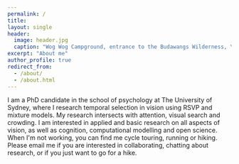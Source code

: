 ```yaml
---
permalink: /
title: 
layout: single
header:
  image: header.jpg
  caption: "Wog Wog Campground, entrance to the Budawangs Wilderness, Yuin Country, NSW"
excerpt: "About me"
author_profile: true
redirect_from: 
  - /about/
  - /about.html
---
```


I am a PhD candidate in the school of psychology at The University of Sydney, where I research temporal selection in vision using RSVP and mixture models. My research intersects with attention, visual search and crowding. I am interested in applied and basic research on all aspects of vision, as well as cognition, computational modelling and open science. When I'm not working, you can find me cycle touring, running or hiking. Please email me if you are interested in collaborating, chatting about research, or if you just want to go for a hike. 

